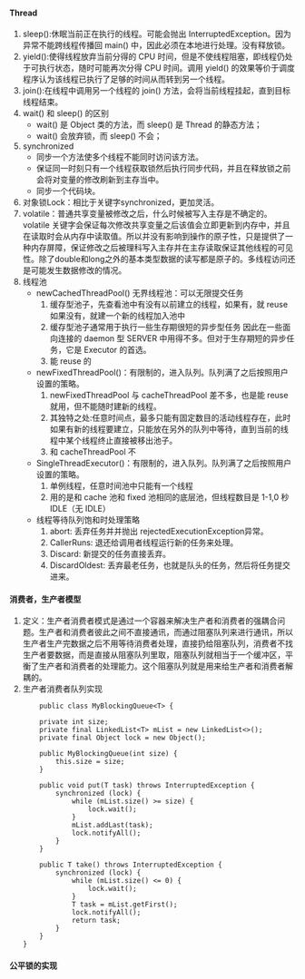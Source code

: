 #### Thread
1. sleep():休眠当前正在执行的线程。可能会抛出 InterruptedException。因为异常不能跨线程传播回 main() 中，因此必须在本地进行处理。没有释放锁。
2. yield():使得线程放弃当前分得的 CPU 时间，但是不使线程阻塞，即线程仍处于可执行状态，随时可能再次分得 CPU 时间。调用 yield() 的效果等价于调度程序认为该线程已执行了足够的时间从而转到另一个线程。
3. join():在线程中调用另一个线程的 join() 方法，会将当前线程挂起，直到目标线程结束。
4. wait() 和 sleep() 的区别
    * wait() 是 Object 类的方法，而 sleep() 是 Thread 的静态方法；
    * wait() 会放弃锁，而 sleep() 不会；
5. synchronized
    * 同步一个方法使多个线程不能同时访问该方法。
    * 保证同一时刻只有一个线程获取锁然后执行同步代码，并且在释放锁之前会将对变量的修改刷新到主存当中。
    * 同步一个代码块。
6. 对象锁Lock：相比于关键字synchronized，更加灵活。
7. volatile：普通共享变量被修改之后，什么时候被写入主存是不确定的。volatile 关键字会保证每次修改共享变量之后该值会立即更新到内存中，并且在读取时会从内存中读取值。所以并没有影响到操作的原子性，只是提供了一种内存屏障，保证修改之后被理科写入主存并在主存读取保证其他线程的可见性。除了double和long之外的基本类型数据的读写都是原子的。多线程访问还是可能发生数据修改的情况。
8. 线程池
    * newCachedThreadPool() 无界线程池：可以无限提交任务
        1. 缓存型池子，先查看池中有没有以前建立的线程，如果有，就 reuse 如果没有，就建一个新的线程加入池中
        2. 缓存型池子通常用于执行一些生存期很短的异步型任务 因此在一些面向连接的 daemon 型 SERVER 中用得不多。但对于生存期短的异步任务，它是 Executor 的首选。
        3. 能 reuse 的
    * newFixedThreadPool()：有限制的，进入队列。队列满了之后按照用户设置的策略。
        1. newFixedThreadPool 与 cacheThreadPool 差不多，也是能 reuse 就用，但不能随时建新的线程。
        2. 其独特之处:任意时间点，最多只能有固定数目的活动线程存在，此时如果有新的线程要建立，只能放在另外的队列中等待，直到当前的线程中某个线程终止直接被移出池子。
        3. 和 cacheThreadPool 不
    * SingleThreadExecutor()：有限制的，进入队列。队列满了之后按照用户设置的策略。
        1. 单例线程，任意时间池中只能有一个线程
        2. 用的是和 cache 池和 fixed 池相同的底层池，但线程数目是 1-1,0 秒 IDLE（无 IDLE）
    * 线程等待队列饱和时处理策略
        1. abort: 丢弃任务并并抛出 rejectedExecutionException异常。
        2. CallerRuns: 退还给调用者线程运行新的任务来处理。
        3. Discard: 新提交的任务直接丢弃。
        4. DiscardOldest: 丢弃最老任务，也就是队头的任务，然后将任务提交进来。

#### 消费者，生产者模型
1. 定义：生产者消费者模式是通过一个容器来解决生产者和消费者的强耦合问题。生产者和消费者彼此之间不直接通讯，而通过阻塞队列来进行通讯，所以生产者生产完数据之后不用等待消费者处理，直接扔给阻塞队列，消费者不找生产者要数据，而是直接从阻塞队列里取，阻塞队列就相当于一个缓冲区，平衡了生产者和消费者的处理能力。这个阻塞队列就是用来给生产者和消费者解耦的。
2. 生产者消费者队列实现
    ~~~
        public class MyBlockingQueue<T> {

        private int size;
        private final LinkedList<T> mList = new LinkedList<>();
        private final Object lock = new Object();

        public MyBlockingQueue(int size) {
            this.size = size;
        }

        public void put(T task) throws InterruptedException {
            synchronized (lock) {
                while (mList.size() >= size) {
                    lock.wait();
                }
                mList.addLast(task);
                lock.notifyAll();
            }
        }

        public T take() throws InterruptedException {
            synchronized (lock) {
                while (mList.size() <= 0) {
                    lock.wait();
                }
                T task = mList.getFirst();
                lock.notifyAll();
                return task;
            }
        }
    }
    ~~~
#### 公平锁的实现